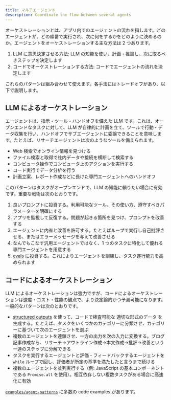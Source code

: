 ```yaml
---
title: マルチエージェント
description: Coordinate the flow between several agents
---
```


オーケストレーションとは、アプリ内でのエージェントの流れを指します。どのエージェントが、どの順番で実行され、次に何をするかをどのように決めるのか。エージェントをオーケストレーションする主な方法は 2 つあります。

1. LLM に意思決定させる方法: LLM の知能を使い、計画・推論し、次に取るべきステップを決定します
2. コードでオーケストレーションする方法: コードでエージェントの流れを決定します

これらのパターンは組み合わせて使えます。各手法にはトレードオフがあり、以下で説明します。

## LLM によるオーケストレーション

エージェントは、指示・ツール・ハンドオフを備えた LLM です。これは、オープンエンドなタスクに対して、LLM が自律的に計画を立て、ツールで行動・データ収集を行い、ハンドオフでサブエージェントに委譲できることを意味します。たとえば、リサーチエージェントは次のようなツールを備えられます。

- Web 検索でオンライン情報を見つける
- ファイル検索と取得で社内データや接続を横断して検索する
- コンピュータ操作でコンピュータ上のアクションを実行する
- コード実行でデータ分析を行う
- 計画立案、レポート作成などに長けた専門エージェントへのハンドオフ

このパターンはタスクがオープンエンドで、LLM の知能に頼りたい場合に有効です。重要な戦術は次のとおりです。

1. 良いプロンプトに投資する。利用可能なツール、その使い方、遵守すべきパラメーターを明確にする
2. アプリを監視して反復する。問題が起きる箇所を見つけ、プロンプトを改善する
3. エージェントに内省と改善を許可する。たとえばループで実行し自己批評させる、またはエラーメッセージを与えて改善させる
4. なんでもこなす汎用エージェントではなく、1 つのタスクに特化して優れる専門エージェントを用意する
5. [evals](https://platform.openai.com/docs/guides/evals) に投資する。これによりエージェントを訓練し、タスク遂行能力を高められます

## コードによるオーケストレーション

LLM によるオーケストレーションは強力ですが、コードによるオーケストレーションは速度・コスト・性能の観点で、より決定論的かつ予測可能になります。一般的なパターンは次のとおりです。

- [structured outputs](https://platform.openai.com/docs/guides/structured-outputs) を使って、コードで検査可能な 適切な形式のデータ を生成する。たとえば、タスクをいくつかのカテゴリーに分類させ、カテゴリーに基づいて次のエージェントを選ぶ
- 複数のエージェントを連鎖させ、一方の出力を次の入力に変換する。ブログ記事作成なら、リサーチ→アウトライン作成→本文作成→批評→改善という一連のステップに分解できる
- タスクを実行するエージェントと評価・フィードバックするエージェントを `while` ループで回し、評価者が所定の基準を満たしたと言うまで続ける
- 複数のエージェントを並列実行する（例: JavaScript の基本コンポーネントである `Promise.all` を使用）。相互依存しない複数タスクがある場合に高速化に有効

[`examples/agent-patterns`](https://github.com/openai/openai-agents-js/tree/main/examples/agent-patterns) に多数の code examples があります。
